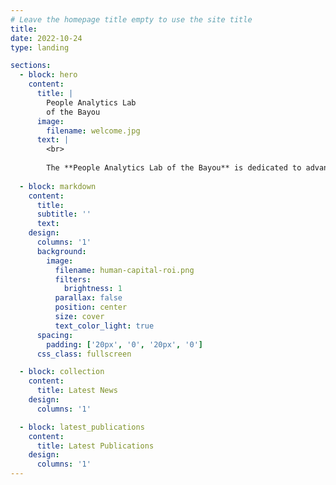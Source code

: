 ```yaml
---
# Leave the homepage title empty to use the site title
title:
date: 2022-10-24
type: landing

sections:
  - block: hero
    content:
      title: |
        People Analytics Lab
        of the Bayou
      image:
        filename: welcome.jpg
      text: |
        <br>
        
        The **People Analytics Lab of the Bayou** is dedicated to advancing research in organizational behavior, human resource management, and workplace analytics. We focus on understanding how people work, lead, and thrive in organizations.
  
  - block: markdown
    content:
      title:
      subtitle: ''
      text:
    design:
      columns: '1'
      background:
        image: 
          filename: human-capital-roi.png
          filters:
            brightness: 1
          parallax: false
          position: center
          size: cover
          text_color_light: true
      spacing:
        padding: ['20px', '0', '20px', '0']
      css_class: fullscreen

  - block: collection
    content:
      title: Latest News
    design:
      columns: '1'

  - block: latest_publications
    content:
      title: Latest Publications
    design:
      columns: '1'
---
```

